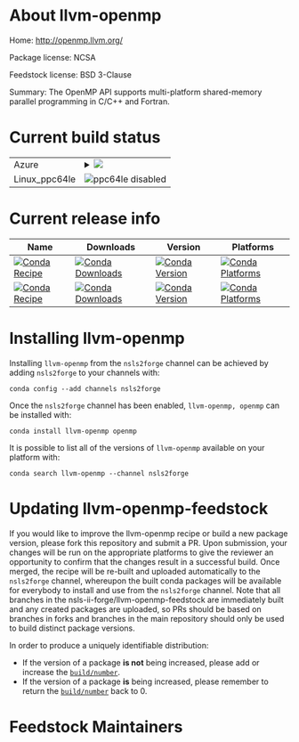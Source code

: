 About llvm-openmp
=================

Home: http://openmp.llvm.org/

Package license: NCSA

Feedstock license: BSD 3-Clause

Summary: The OpenMP API supports multi-platform shared-memory parallel programming in C/C++ and Fortran.



Current build status
====================


<table>
    
  <tr>
    <td>Azure</td>
    <td>
      <details>
        <summary>
          <a href="https://dev.azure.com/nsls2forge/nsls2forge/_build/latest?definitionId=67&branchName=master">
            <img src="https://dev.azure.com/nsls2forge/nsls2forge/_apis/build/status/llvm-openmp-feedstock?branchName=master">
          </a>
        </summary>
        <table>
          <thead><tr><th>Variant</th><th>Status</th></tr></thead>
          <tbody><tr>
              <td>linux</td>
              <td>
                <a href="https://dev.azure.com/nsls2forge/nsls2forge/_build/latest?definitionId=67&branchName=master">
                  <img src="https://dev.azure.com/nsls2forge/nsls2forge/_apis/build/status/llvm-openmp-feedstock?branchName=master&jobName=linux&configuration=linux_" alt="variant">
                </a>
              </td>
            </tr><tr>
              <td>osx</td>
              <td>
                <a href="https://dev.azure.com/nsls2forge/nsls2forge/_build/latest?definitionId=67&branchName=master">
                  <img src="https://dev.azure.com/nsls2forge/nsls2forge/_apis/build/status/llvm-openmp-feedstock?branchName=master&jobName=osx&configuration=osx_" alt="variant">
                </a>
              </td>
            </tr><tr>
              <td>win_cxx_compilervs2015vc14</td>
              <td>
                <a href="https://dev.azure.com/nsls2forge/nsls2forge/_build/latest?definitionId=67&branchName=master">
                  <img src="https://dev.azure.com/nsls2forge/nsls2forge/_apis/build/status/llvm-openmp-feedstock?branchName=master&jobName=win&configuration=win_cxx_compilervs2015vc14" alt="variant">
                </a>
              </td>
            </tr>
          </tbody>
        </table>
      </details>
    </td>
  </tr>
  <tr>
    <td>Linux_ppc64le</td>
    <td>
      <img src="https://img.shields.io/badge/ppc64le-disabled-lightgrey.svg" alt="ppc64le disabled">
    </td>
  </tr>
</table>

Current release info
====================

| Name | Downloads | Version | Platforms |
| --- | --- | --- | --- |
| [![Conda Recipe](https://img.shields.io/badge/recipe-llvm--openmp-green.svg)](https://anaconda.org/nsls2forge/llvm-openmp) | [![Conda Downloads](https://img.shields.io/conda/dn/nsls2forge/llvm-openmp.svg)](https://anaconda.org/nsls2forge/llvm-openmp) | [![Conda Version](https://img.shields.io/conda/vn/nsls2forge/llvm-openmp.svg)](https://anaconda.org/nsls2forge/llvm-openmp) | [![Conda Platforms](https://img.shields.io/conda/pn/nsls2forge/llvm-openmp.svg)](https://anaconda.org/nsls2forge/llvm-openmp) |
| [![Conda Recipe](https://img.shields.io/badge/recipe-openmp-green.svg)](https://anaconda.org/nsls2forge/openmp) | [![Conda Downloads](https://img.shields.io/conda/dn/nsls2forge/openmp.svg)](https://anaconda.org/nsls2forge/openmp) | [![Conda Version](https://img.shields.io/conda/vn/nsls2forge/openmp.svg)](https://anaconda.org/nsls2forge/openmp) | [![Conda Platforms](https://img.shields.io/conda/pn/nsls2forge/openmp.svg)](https://anaconda.org/nsls2forge/openmp) |

Installing llvm-openmp
======================

Installing `llvm-openmp` from the `nsls2forge` channel can be achieved by adding `nsls2forge` to your channels with:

```
conda config --add channels nsls2forge
```

Once the `nsls2forge` channel has been enabled, `llvm-openmp, openmp` can be installed with:

```
conda install llvm-openmp openmp
```

It is possible to list all of the versions of `llvm-openmp` available on your platform with:

```
conda search llvm-openmp --channel nsls2forge
```




Updating llvm-openmp-feedstock
==============================

If you would like to improve the llvm-openmp recipe or build a new
package version, please fork this repository and submit a PR. Upon submission,
your changes will be run on the appropriate platforms to give the reviewer an
opportunity to confirm that the changes result in a successful build. Once
merged, the recipe will be re-built and uploaded automatically to the
`nsls2forge` channel, whereupon the built conda packages will be available for
everybody to install and use from the `nsls2forge` channel.
Note that all branches in the nsls-ii-forge/llvm-openmp-feedstock are
immediately built and any created packages are uploaded, so PRs should be based
on branches in forks and branches in the main repository should only be used to
build distinct package versions.

In order to produce a uniquely identifiable distribution:
 * If the version of a package **is not** being increased, please add or increase
   the [``build/number``](https://conda.io/docs/user-guide/tasks/build-packages/define-metadata.html#build-number-and-string).
 * If the version of a package **is** being increased, please remember to return
   the [``build/number``](https://conda.io/docs/user-guide/tasks/build-packages/define-metadata.html#build-number-and-string)
   back to 0.

Feedstock Maintainers
=====================


